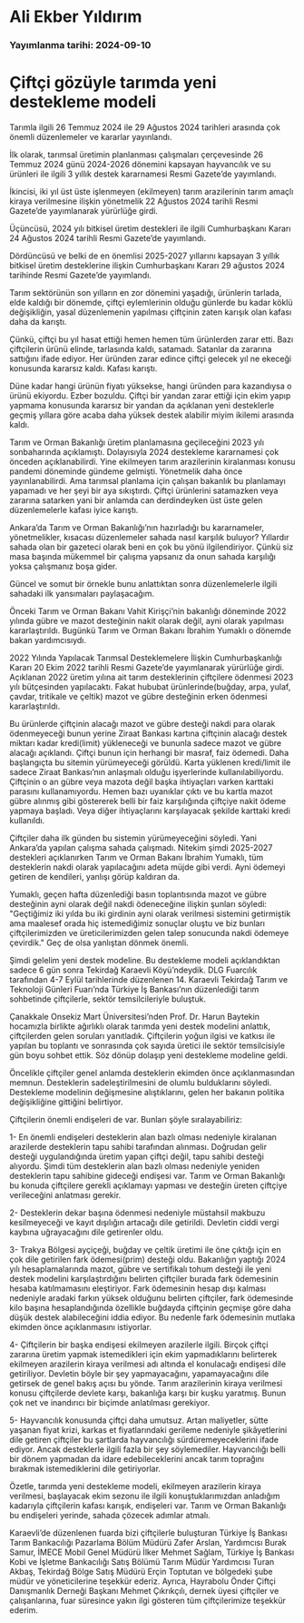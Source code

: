 # Ali Ekber Yıldırım

### Yayımlanma tarihi: 2024-09-10

# Çiftçi gözüyle tarımda yeni destekleme modeli

Tarımla ilgili 26 Temmuz 2024 ile 29 Ağustos 2024 tarihleri arasında çok önemli düzenlemeler ve kararlar yayınlandı.

İlk olarak, tarımsal üretimin planlanması çalışmaları çerçevesinde 26 Temmuz 2024 günü 2024-2026 dönemini kapsayan hayvancılık ve su ürünleri ile ilgili 3 yıllık destek kararnamesi Resmi Gazete’de yayımlandı.

İkincisi, iki yıl üst üste işlenmeyen (ekilmeyen) tarım arazilerinin tarım amaçlı kiraya verilmesine ilişkin yönetmelik 22 Ağustos 2024 tarihli Resmi Gazete’de yayımlanarak yürürlüğe girdi.

Üçüncüsü, 2024 yılı bitkisel üretim destekleri ile ilgili Cumhurbaşkanı Kararı 24 Ağustos 2024 tarihli Resmi Gazete’de yayımlandı.

Dördüncüsü ve belki de en önemlisi 2025-2027 yıllarını kapsayan 3 yıllık bitkisel üretim desteklerine ilişkin Cumhurbaşkanı Kararı 29 ağustos 2024 tarihinde Resmi Gazete’de yayımlandı.



Tarım sektörünün son yılların en zor dönemini yaşadığı, ürünlerin tarlada, elde kaldığı bir dönemde, çiftçi eylemlerinin olduğu günlerde bu kadar köklü değişikliğin, yasal düzenlemenin yapılması çiftçinin zaten karışık olan kafası daha da karıştı.

Çünkü, çiftçi bu yıl hasat ettiği hemen hemen tüm ürünlerden zarar etti. Bazı çiftçilerin ürünü elinde, tarlasında kaldı, satamadı. Satanlar da zararına sattığını ifade ediyor. Her üründen zarar edince çiftçi gelecek yıl ne ekeceği konusunda kararsız kaldı. Kafası karıştı.

Düne kadar hangi ürünün fiyatı yüksekse, hangi üründen para kazandıysa o ürünü ekiyordu. Ezber bozuldu. Çiftçi bir yandan zarar ettiği için ekim yapıp yapmama konusunda kararsız bir yandan da açıklanan yeni desteklerle geçmiş yıllara göre acaba daha yüksek destek alabilir miyim ikilemi arasında kaldı.



Tarım ve Orman Bakanlığı üretim planlamasına geçileceğini 2023 yılı sonbaharında açıklamıştı. Dolayısıyla 2024 destekleme kararnamesi çok önceden açıklanabilirdi. Yine ekilmeyen tarım arazilerinin kiralanması konusu pandemi döneminde gündeme gelmişti. Yönetmelik daha önce yayınlanabilirdi. Ama tarımsal planlama için çalışan bakanlık bu planlamayı yapamadı ve her şeyi bir aya sıkıştırdı. Çiftçi ürünlerini satamazken veya zararına satarken yani bir anlamda can derdindeyken üst üste gelen düzenlemelerle kafası iyice karıştı.



Ankara’da Tarım ve Orman Bakanlığı’nın hazırladığı bu kararnameler, yönetmelikler, kısacası düzenlemeler sahada nasıl karşılık buluyor? Yıllardır sahada olan bir gazeteci olarak beni en çok bu yönü ilgilendiriyor. Çünkü siz masa başında mükemmel bir çalışma yapsanız da onun sahada karşılığı yoksa çalışmanız boşa gider.

Güncel ve somut bir örnekle bunu anlattıktan sonra düzenlemelerle ilgili sahadaki ilk yansımaları paylaşacağım.

Önceki Tarım ve Orman Bakanı Vahit Kirişçi’nin bakanlığı döneminde 2022 yılında gübre ve mazot desteğinin nakit olarak değil, ayni olarak yapılması kararlaştırıldı. Bugünkü Tarım ve Orman Bakanı İbrahim Yumaklı o dönemde bakan yardımcısıydı.

2022 Yılında Yapılacak Tarımsal Desteklemelere İlişkin Cumhurbaşkanlığı Kararı 20 Ekim 2022 tarihli Resmi Gazete’de yayımlanarak yürürlüğe girdi. Açıklanan 2022 üretim yılına ait tarım desteklerinin çiftçilere ödenmesi 2023 yılı bütçesinden yapılacaktı. Fakat hububat ürünlerinde(buğday, arpa, yulaf, çavdar, tritikale ve çeltik) mazot ve gübre desteğinin erken ödenmesi kararlaştırıldı.

Bu ürünlerde çiftçinin alacağı mazot ve gübre desteği nakdi para olarak ödenmeyeceği bunun yerine Ziraat Bankası kartına çiftçinin alacağı destek miktarı kadar kredi(limit) yükleneceği ve bununla sadece mazot ve gübre alacağı açıklandı. Çiftçi bunun için herhangi bir masraf, faiz ödemedi. Daha başlangıçta bu sitemin yürümeyeceği görüldü. Karta yüklenen kredi/limit ile sadece Ziraat Bankası’nın anlaşmalı olduğu işyerlerinde kullanılabiliyordu. Çiftçinin o an gübre veya mazota değil başka ihtiyaçları varken karttaki parasını kullanamıyordu. Hemen bazı uyanıklar çıktı ve bu kartla mazot gübre alınmış gibi göstererek belli bir faiz karşılığında çiftçiye nakit ödeme yapmaya başladı. Veya diğer ihtiyaçlarını karşılayacak şekilde karttaki kredi kullanıldı.

Çiftçiler daha ilk günden bu sistemin yürümeyeceğini söyledi. Yani Ankara’da yapılan çalışma sahada çalışmadı. Nitekim şimdi 2025-2027 destekleri açıklanırken Tarım ve Orman Bakanı İbrahim Yumaklı, tüm desteklerin nakdi olarak yapılacağını adeta müjde gibi verdi. Ayni ödemeyi getiren de kendileri, yanlışı görüp kaldıran da.

Yumaklı, geçen hafta düzenlediği basın toplantısında mazot ve gübre desteğinin ayni olarak değil nakdi ödeneceğine ilişkin şunları söyledi: "Geçtiğimiz iki yılda bu iki girdinin ayni olarak verilmesi sistemini getirmiştik ama maalesef orada hiç istemediğimiz sonuçlar oluştu ve biz bunları çiftçilerimizden ve üreticilerimizden gelen talep sonucunda nakdi ödemeye çevirdik." Geç de olsa yanlıştan dönmek önemli.



Şimdi gelelim yeni destek modeline. Bu destekleme modeli açıklandıktan sadece 6 gün sonra Tekirdağ Karaevli Köyü’ndeydik. DLG Fuarcılık tarafından 4-7 Eylül tarihlerinde düzenlenen 14. Karaevli Tekirdağ Tarım ve Teknoloji Günleri Fuarı’nda Türkiye İş Bankası’nın düzenlediği tarım sohbetinde çiftçilerle, sektör temsilcileriyle buluştuk.

Çanakkale Onsekiz Mart Üniversitesi’nden Prof. Dr. Harun Baytekin hocamızla birlikte ağırlıklı olarak tarımda yeni destek modelini anlattık, çiftçilerden gelen soruları yanıtladık. Çiftçilerin yoğun ilgisi ve katkısı ile yapılan bu toplantı ve sonrasında çok sayıda üretici ile sektör temsilcisiyle gün boyu sohbet ettik. Söz dönüp dolaşıp yeni destekleme modeline geldi.

Öncelikle çiftçiler genel anlamda desteklerin ekimden önce açıklanmasından memnun. Desteklerin sadeleştirilmesini de olumlu bulduklarını söyledi. Destekleme modelinin değişmesine alıştıklarını, gelen her bakanın politika değişikliğine gittiğini belirtiyor.



Çiftçilerin önemli endişeleri de var. Bunları şöyle sıralayabiliriz:

1- En önemli endişeleri desteklerin alan bazlı olması nedeniyle kiralanan arazilerde desteklerin tapu sahibi tarafından alınması. Doğrudan gelir desteği uygulandığında üretim yapan çiftçi değil, tapu sahibi desteği alıyordu. Şimdi tüm desteklerin alan bazlı olması nedeniyle yeniden desteklerin tapu sahibine gideceği endişesi var. Tarım ve Orman Bakanlığı bu konuda çiftçilere gerekli açıklamayı yapması ve desteğin üreten çiftçiye verileceğini anlatması gerekir.

2- Desteklerin dekar başına ödenmesi nedeniyle müstahsil makbuzu kesilmeyeceği ve kayıt dışılığın artacağı dile getirildi. Devletin ciddi vergi kaybına uğrayacağını dile getirenler oldu.



3- Trakya Bölgesi ayçiçeği, buğday ve çeltik üretimi ile öne çıktığı için en çok dile getirilen fark ödemesi(prim) desteği oldu. Bakanlığın yaptığı 2024 yılı hesaplamalarında mazot, gübre ve sertifikalı tohum desteği ile yeni destek modelini karşılaştırdığını belirten çiftçiler burada fark ödemesinin hesaba katılmamasını eleştiriyor. Fark ödemesinin hesap dışı kalması nedeniyle aradaki farkın yüksek olduğunu belirten çiftçiler, fark ödemesinde kilo başına hesaplandığında özellikle buğdayda çiftçinin geçmişe göre daha düşük destek alabileceğini iddia ediyor. Bu nedenle fark ödemesinin mutlaka ekimden önce açıklanmasını istiyorlar.

4- Çiftçilerin bir başka endişesi ekilmeyen arazilerle ilgili. Birçok çiftçi zararına üretim yapmak istemedikleri için ekim yapmadıklarını belirterek ekilmeyen arazilerin kiraya verilmesi adı altında el konulacağı endişesi dile getiriliyor. Devletin böyle bir şey yapmayacağını, yapamayacağını dile getirsek de genel bakış açısı bu yönde. Tarım arazilerinin kiraya verilmesi konusu çiftçilerde devlete karşı, bakanlığa karşı bir kuşku yaratmış. Bunun çok net ve inandırıcı bir biçimde anlatılması gerekiyor.

5- Hayvancılık konusunda çiftçi daha umutsuz. Artan maliyetler, sütte yaşanan fiyat krizi, karkas et fiyatlarındaki gerileme nedeniyle şikâyetlerini dile getiren çiftçiler bu şartlarda hayvancılığı sürdüremeyeceklerini ifade ediyor. Ancak desteklerle ilgili fazla bir şey söylemediler. Hayvancılığı belli bir dönem yapmadan da idare edebileceklerini ancak tarım toprağını bırakmak istemediklerini dile getiriyorlar.



Özetle, tarımda yeni destekleme modeli, ekilmeyen arazilerin kiraya verilmesi, başlayacak ekim sezonu ile ilgili konuştuklarımızdan anladığım kadarıyla çiftçilerin kafası karışık, endişeleri var. Tarım ve Orman Bakanlığı bu endişeleri yerinde, sahada çözecek adımlar atmalı.

Karaevli’de düzenlenen fuarda bizi çiftçilerle buluşturan Türkiye İş Bankası Tarım Bankacılığı Pazarlama Bölüm Müdürü Zafer Arslan, Yardımcısı Burak Samur, İMECE Mobil Genel Müdürü İlker Mehmet Sağlam, Türkiye İş Bankası Kobi ve İşletme Bankacılığı Satış Bölümü Tarım Müdür Yardımcısı Turan Akbaş, Tekirdağ Bölge Satış Müdürü Erçin Toptutan ve bölgedeki şube müdür ve yöneticilerine teşekkür ederiz. Ayrıca, Hayrabolu Önder Çiftçi Danışmanlık Derneği Başkanı Mehmet Çıkrıkçılı, dernek üyesi çiftçiler ve çalışanlarına, fuar süresince yakın ilgi gösteren tüm çiftçilerimize teşekkür ederim.


